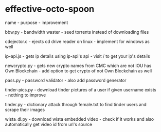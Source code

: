# effective-octo-spoon
name - purpose - improvement

bbw.py - bandwidth waster - seed torrents instead of downloading files 
    
cdejector.c - ejects cd drive reader on linux - implement for windows as well  
    
ip-api.js - gets ip details using ip-api's api - visit / to get your ip's details  
  
newcrypto.py - gets new crypto names from CMC which are not IOU has Own Blockchain - add option to get crypto of not Own Blockchain as well  
  
pass.py - password validator - also add password generator  

tinder-pics.py - download tinder pictures of a user if given username exists - nothing to improve

tinder.py - dictionary attack through female.txt to find tinder users and scrape their images  

wista_dl.py - download wista embedded video - check if it works and also automatically get video id from url's source
